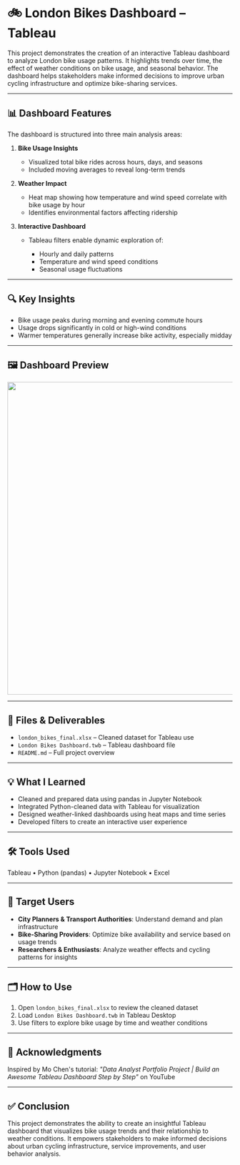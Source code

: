 # 🚲 London Bikes Dashboard – Tableau

This project demonstrates the creation of an interactive Tableau dashboard to analyze London bike usage patterns. It highlights trends over time, the effect of weather conditions on bike usage, and seasonal behavior. The dashboard helps stakeholders make informed decisions to improve urban cycling infrastructure and optimize bike-sharing services.

---

## 📊 Dashboard Features

The dashboard is structured into three main analysis areas:

1. **Bike Usage Insights**

   * Visualized total bike rides across hours, days, and seasons
   * Included moving averages to reveal long-term trends

2. **Weather Impact**

   * Heat map showing how temperature and wind speed correlate with bike usage by hour
   * Identifies environmental factors affecting ridership

3. **Interactive Dashboard**

   * Tableau filters enable dynamic exploration of:

     * Hourly and daily patterns
     * Temperature and wind speed conditions
     * Seasonal usage fluctuations

---

## 🔍 Key Insights

* Bike usage peaks during morning and evening commute hours
* Usage drops significantly in cold or high-wind conditions
* Warmer temperatures generally increase bike activity, especially midday

---

## 🖼 Dashboard Preview

<img src="https://github.com/your-username/your-repo-name/raw/main/london_bikes_dashboard.png" width="700"/>

---

## 📎 Files & Deliverables

* `london_bikes_final.xlsx` – Cleaned dataset for Tableau use
* `London Bikes Dashboard.twb` – Tableau dashboard file
* `README.md` – Full project overview

---

## 💡 What I Learned

* Cleaned and prepared data using pandas in Jupyter Notebook
* Integrated Python-cleaned data with Tableau for visualization
* Designed weather-linked dashboards using heat maps and time series
* Developed filters to create an interactive user experience

---

## 🛠 Tools Used

Tableau • Python (pandas) • Jupyter Notebook • Excel

---

## 👥 Target Users

* **City Planners & Transport Authorities**: Understand demand and plan infrastructure
* **Bike-Sharing Providers**: Optimize bike availability and service based on usage trends
* **Researchers & Enthusiasts**: Analyze weather effects and cycling patterns for insights

---

## 🗂 How to Use

1. Open `london_bikes_final.xlsx` to review the cleaned dataset
2. Load `London Bikes Dashboard.twb` in Tableau Desktop
3. Use filters to explore bike usage by time and weather conditions

---

## 🙏 Acknowledgments

Inspired by Mo Chen's tutorial: *"Data Analyst Portfolio Project | Build an Awesome Tableau Dashboard Step by Step"* on YouTube

---

## ✅ Conclusion

This project demonstrates the ability to create an insightful Tableau dashboard that visualizes bike usage trends and their relationship to weather conditions. It empowers stakeholders to make informed decisions about urban cycling infrastructure, service improvements, and user behavior analysis.


